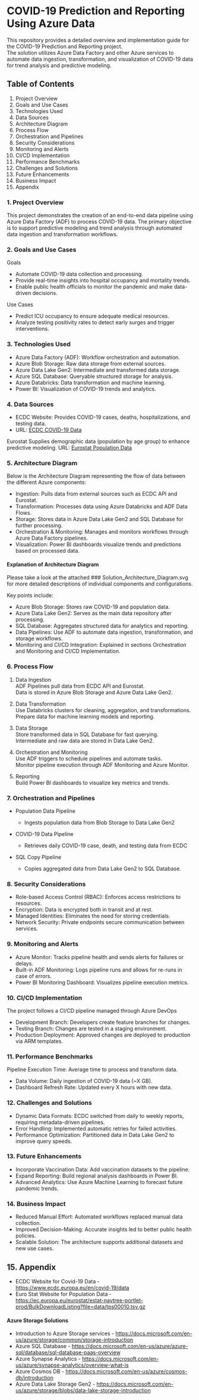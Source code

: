 # COVID-19 Prediction and Reporting Using Azure Data 

This repository provides a detailed overview and implementation guide for the COVID-19 Prediction and Reporting project.<br>
The solution utilizes Azure Data Factory and other Azure services to automate data ingestion, transformation, and visualization of COVID-19 data for trend analysis and predictive modeling.

## Table of Contents

1.	Project Overview
2.	Goals and Use Cases
3.	Technologies Used
4.	Data Sources
5.	Architecture Diagram
6.	Process Flow
7.	Orchestration and Pipelines
8.	Security Considerations
9.	Monitoring and Alerts
10.	CI/CD Implementation
11.	Performance Benchmarks
12.	Challenges and Solutions
13.	Future Enhancements
14.	Business Impact
15.	Appendix


### 1. Project Overview
   
This project demonstrates the creation of an end-to-end data pipeline using Azure Data Factory (ADF) to process COVID-19 data. The primary objective is to support predictive modeling and trend analysis through automated data ingestion and transformation workflows.

### 2. Goals and Use Cases
   
Goals
- Automate COVID-19 data collection and processing.
- Provide real-time insights into hospital occupancy and mortality trends.
- Enable public health officials to monitor the pandemic and make data-driven decisions.

Use Cases
- Predict ICU occupancy to ensure adequate medical resources.
- Analyze testing positivity rates to detect early surges and trigger interventions.

### 3. Technologies Used
- Azure Data Factory (ADF): Workflow orchestration and automation.
- Azure Blob Storage: Raw data storage from external sources.
- Azure Data Lake Gen2: Intermediate and transformed data storage.
- Azure SQL Database: Queryable structured storage for analysis.
- Azure Databricks: Data transformation and machine learning.
- Power BI: Visualization of COVID-19 trends and analytics.

### 4. Data Sources
   
- ECDC Website: Provides COVID-19 cases, deaths, hospitalizations, and testing data.
- URL: [ECDC COVID-19 Data](https://www.ecdc.europa.eu/en/covid-19/data)

Eurostat
Supplies demographic data (population by age group) to enhance predictive modeling.
URL: [Eurostat Population Data](https://ec.europa.eu/eurostat)

### 5. Architecture Diagram
   
Below is the Architecture Diagram representing the flow of data between the different Azure components:
- Ingestion: Pulls data from external sources such as ECDC API and Eurostat.
- Transformation: Processes data using Azure Databricks and ADF Data Flows.
- Storage: Stores data in Azure Data Lake Gen2 and SQL Database for further processing.
- Orchestration & Monitoring: Manages and monitors workflows through Azure Data Factory pipelines.
- Visualization: Power BI dashboards visualize trends and predictions based on processed data.

#### Explanation of Architecture Diagram<br>

Please take a look at the attached ### Solution_Architecture_Diagram.svg for more detailed descriptions of individual components and configurations.<br>

Key points include:
- Azure Blob Storage: Stores raw COVID-19 and population data.
- Azure Data Lake Gen2: Serves as the main data repository after processing.
- SQL Database: Aggregates structured data for analytics and reporting.
- Data Pipelines: Use ADF to automate data ingestion, transformation, and storage workflows.
- Monitoring and CI/CD Integration: Explained in sections Orchestration and Monitoring and CI/CD Implementation.

### 6. Process Flow
   
1. Data Ingestion <br>
ADF Pipelines pull data from ECDC API and Eurostat.<br>
Data is stored in Azure Blob Storage and Azure Data Lake Gen2.

2. Data Transformation<br>
Use Databricks clusters for cleaning, aggregation, and transformations.<br>
Prepare data for machine learning models and reporting.

3. Data Storage<br>
Store transformed data in SQL Database for fast querying.<br>
Intermediate and raw data are stored in Data Lake Gen2.

4. Orchestration and Monitoring<br>
Use ADF triggers to schedule pipelines and automate tasks.<br>
Monitor pipeline execution through ADF Monitoring and Azure Monitor.

5. Reporting<br>
Build Power BI dashboards to visualize key metrics and trends.<br>

### 7. Orchestration and Pipelines
   
- Population Data Pipeline<br>
    - Ingests population data from Blob Storage to Data Lake Gen2

- COVID-19 Data Pipeline<br>
    - Retrieves daily COVID-19 case, death, and testing data from ECDC

- SQL Copy Pipeline<br>
    - Copies aggregated data from Data Lake Gen2 to SQL Database.

### 8. Security Considerations
   
- Role-based Access Control (RBAC): Enforces access restrictions to resources.
- Encryption: Data is encrypted both in transit and at rest.
- Managed Identities: Eliminates the need for storing credentials.
- Network Security: Private endpoints secure communication between services.

### 9. Monitoring and Alerts
    
- Azure Monitor: Tracks pipeline health and sends alerts for failures or delays.
- Built-in ADF Monitoring: Logs pipeline runs and allows for re-runs in case of errors.
- Power BI Monitoring Dashboard: Visualizes pipeline execution metrics.

### 10. CI/CD Implementation
    
The project follows a CI/CD pipeline managed through Azure DevOps
- Development Branch: Developers create feature branches for changes.
- Testing Branch: Changes are tested in a staging environment.
- Production Deployment: Approved changes are deployed to production via ARM templates.

### 11. Performance Benchmarks
    
Pipeline Execution Time: Average time to process and transform data.<br>
- Data Volume: Daily ingestion of COVID-19 data (~X GB).
- Dashboard Refresh Rate: Updated every X hours with new data.

### 12. Challenges and Solutions
    
- Dynamic Data Formats: ECDC switched from daily to weekly reports, requiring metadata-driven pipelines.
- Error Handling: Implemented automatic retries for failed activities.
- Performance Optimization: Partitioned data in Data Lake Gen2 to improve query speeds.

### 13. Future Enhancements
    
- Incorporate Vaccination Data: Add vaccination datasets to the pipeline.
- Expand Reporting: Build regional analysis dashboards in Power BI.
- Advanced Analytics: Use Azure Machine Learning to forecast future pandemic trends.

### 14. Business Impact
    
- Reduced Manual Effort: Automated workflows replaced manual data collection.
- Improved Decision-Making: Accurate insights led to better public health policies.
- Scalable Solution: The architecture supports additional datasets and new use cases.

## 15. Appendix

- ECDC Website for Covid-19 Data - https://www.ecdc.europa.eu/en/covid-19/data
- Euro Stat Website for Population Data - https://ec.europa.eu/eurostat/estat-navtree-portlet-prod/BulkDownloadListing?file=data/tps00010.tsv.gz

#### Azure Storage Solutions

- Introduction to Azure Storage services - https://docs.microsoft.com/en-us/azure/storage/common/storage-introduction
- Azure SQL Database - https://docs.microsoft.com/en-us/azure/azure-sql/database/sql-database-paas-overview
- Azure Synapse Analytics - https://docs.microsoft.com/en-us/azure/synapse-analytics/overview-what-is
- Azure Cosmos DB - https://docs.microsoft.com/en-us/azure/cosmos-db/introduction
- Azure Data Lake Storage Gen2 - https://docs.microsoft.com/en-us/azure/storage/blobs/data-lake-storage-introduction
    
[comment]: <> (GitHub Repository Link:)
[comment]: <> (Key Scripts: ARM templates and pipeline configuration files.)
[comment]: <> (Documentation Links:)

